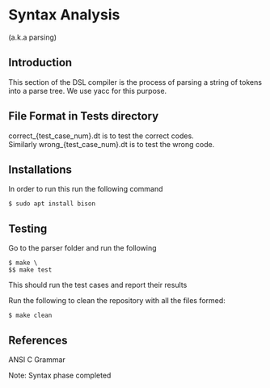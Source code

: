 # Syntax Analysis
(a.k.a parsing)

## Introduction
This section of the DSL compiler is the process of parsing a string of tokens into a parse tree. We use yacc for this purpose.

## File Format in Tests directory
correct_{test_case_num}.dt is to test the correct codes. \
Similarly wrong_{test_case_num}.dt is to test the wrong code.

## Installations

In order to run this run the following command

    $ sudo apt install bison

## Testing

Go to the parser folder and run the following

    $ make \
    $$ make test

This should run the test cases and report their results

Run the following to clean the repository with all the files formed:

    $ make clean

## References

ANSI C Grammar

Note: Syntax phase completed